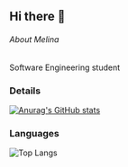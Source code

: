 ## Hi there 👋

###### About Melina
Software Engineering student

### Details
[![Anurag's GitHub stats](https://github-readme-stats.vercel.app/api?username=melrvg)](https://github.com/anuraghazra/github-readme-stats)

### Languages

![Top Langs](https://github-readme-stats.vercel.app/api/top-langs/?username=melrvg&size_weight=0.5&count_weight=0.5)

